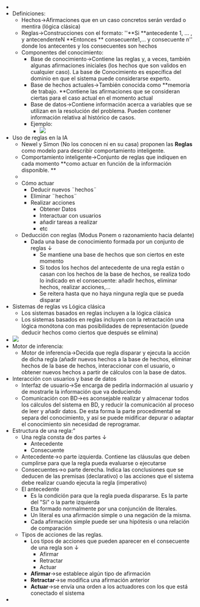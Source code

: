 - 
- Definiciones:
    - Hechos→Afirmaciones que en un caso concretos serán verdad o mentira (lógica clásica)
    - Reglas→Construcciones con el formato: ''**Si **antecedente 1, ... , y antecendenteN **Entonces ** consecuente1,... y consecuente n'' donde los antecentes y los consecuentes son  hechos
    - Componentes del conocimiento:
        - Base de conocimiento→Contiene las reglas y, a veces, también algunas afirmaciones iniciales (los hechos que son validos en cualquier caso). La base de Conocimiento es específica del dominio en que el sistema puede considerarse experto.
        - Base de hechos actuales→También conocida como **memoria de trabajo. **Contiene las afirmaciones que se consideran ciertas para el caso actual en el momento actual
        - Base de datos→Contiene información acerca a variables que se utilizan en la resolución del problema. Pueden contener información relativa al histórico de casos. 
        - Ejemplo:
            - ![](https://remnote-user-data.s3.amazonaws.com/XO3Sn7WT7uMeM53ZIERP8GPmWeOocfeN6H6LF2QS1Fzo1BXnooWqNlfDDKLai3FGmRAt1f6jbQyCEGZOaq09Yp-MunEbQm4DYMdTnseKD_JxH72sfLiRx2ru2lFEkq_A.png) 
- Uso de reglas en la IA
    - Newel y Simon (No los conocen ni en su casa) proponen las **Reglas** como modelo para describir comportamiento inteligente.
    - Comportamiento inteligente→Conjunto de reglas que indiquen en cada momento **como actuar en función de la información disponible. ** 
    - 
    - Cómo actuar
        - Deducir nuevos ¨hechos¨
        - Eliminar ¨hechos¨
        - Realizar acciones 
            - Obtener Datos
            - Interactuar con usuarios
            - añadir tareas a realizar 
            - etc
    - Deducción con reglas (Modus Ponem o razonamiento hacia delante)
        - Dada una base de conocimiento formada por un conjunto de reglas ↓ 
            - Se mantiene una base de hechos que son ciertos en este momento
            - Si todos los hechos del antecedente de una regla están o casan con los hechos de la base de hechos, se realiza todo lo indicado en el consecuente: añadir hechos, eliminar hechos, realizar acciones,...
            - Se reitera hasta que no haya ninguna regla que se pueda disparar
- Sistemas de reglas vs Lógica clásica
    - Los sistemas basados en reglas incluyen a la lógica clásica
    - Los sistemas basados en reglas incluyen con la retractación una lógica monótona con mas posibilidades de representación (puede deducir hechos como ciertos que después se elimina)
- ![](https://remnote-user-data.s3.amazonaws.com/06d7nEMHfEvmBkttZG16aLE1aQ0_7IFqc8JVIB812xJ456PRdNBeM1m7TDNK9bZU497Z-W3Qlx4RAPZHiIuFkZHo85QruJKHO5mfGHRxH1juIdKZGFC4R6UhrgWpvU7H.png) 
- Motor de inferencia:
    - Motor de inferencia→Decida que regla disparar y ejecuta la acción de dicha regla (añadir nuevos hechos a la base de hechos, eliminar hechos de la base de hechos, interaccionar con el usuario, o obtener nuevos hechos a partir de cálculos con la base de datos.
- Interacción con usuarios y base de datos
    - Interfaz de usuario→Se encarga de pedirla indormación al usuario y de mostrarle la información que va deduciendo
    - Comunicación con BD→es aconsejable realizar y almacenar todos los cálculos del sistema en BD, y reducir la comunicación al proceso de leer y añadir datos. De esta forma la parte procedimental se separa del conocimiento, y así se puede midificar depurar o adaptar el conocimiento sin necesidad de reprogramar. 
- Estructura de una regla:"
    - Una regla consta de dos partes ↓ 
        - Antecedente
        - Consecuente
    - Antecedente→o parte izquierda. Contiene las cláusulas que deben cumplirse para que la regla pueda evaluarse o ejecutarse
    - Consecuentes→o parte derecha. Indica las conclusiones que se deducen de las premisas (declarativo) o las acciones que el sistema debe realizar cuando ejecuta la regla  (imperativo)
    - El antecedente
        - Es la condición para que la regla pueda dispararse. Es la parte del "Si" o la parte izquierda
        - Eta formado normalmente por una conjunción de literales.
        - Un literal es una afirmación simple o una negación de la misma.
        - Cada afirmación simple puede ser una hipótesis o una relación de comparación
    - Tipos de acciones de las reglas.
        - Los tipos de acciones que pueden aparecer en el consecuente de una regla son ↓ 
            - Afirmar
            - Retractar
            - Actuar
        - **Afirmar**→se establece algún tipo de afirmación
        - **Retractar**→se modifica una afirmación anterior
        - **Actuar**→se envía una orden a los actuadores con los que está conectado el sistema 
- 
